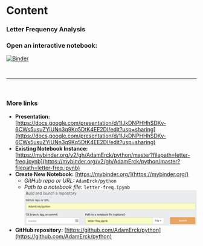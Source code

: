 # Content

### Letter Frequency Analysis   
### Open an interactive notebook:   
[![Binder](https://mybinder.org/badge.svg)](https://mybinder.org/v2/gh/AdamErck/python/master?filepath=letter-freq.ipynb)

<br>
<hr>
<br>

### More links
* **Presentation:** [https://docs.google.com/presentation/d/1IJkDNPHHhSDKv-6CWs5usuZYiUNn3q9Kq5DtK4EE2DI/edit?usp=sharing](https://docs.google.com/presentation/d/1IJkDNPHHhSDKv-6CWs5usuZYiUNn3q9Kq5DtK4EE2DI/edit?usp=sharing)
* **Existing Notebook Instance:** [https://mybinder.org/v2/gh/AdamErck/python/master?filepath=letter-freq.ipynb](https://mybinder.org/v2/gh/AdamErck/python/master?filepath=letter-freq.ipynb)
* **Create New Notebook:** [https://mybinder.org/](https://mybinder.org/)
    * _GitHub repo or URL:_ `AdamErck/python`
    * _Path to a notebook file:_ `letter-freq.ipynb`   
    ![MyBinder.org](mybinder.png)
* **GitHub repository:** [https://github.com/AdamErck/python](https://github.com/AdamErck/python)
